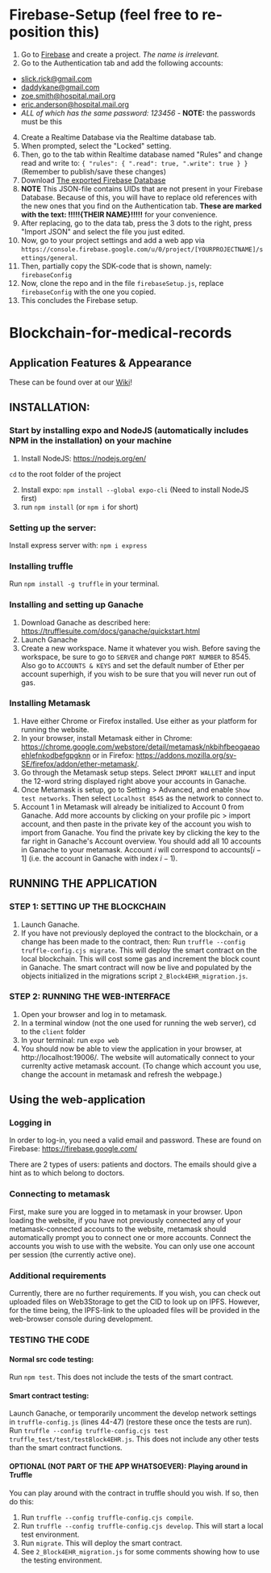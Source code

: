 # Firebase-Setup (feel free to re-position this)

1. Go to [Firebase](https://console.firebase.google.com) and create a project. _The name is irrelevant._
2. Go to the Authentication tab and add the following accounts:
* slick.rick@gmail.com
* daddykane@gmail.com
* zoe.smith@hospital.mail.org
* eric.anderson@hospital.mail.org
* _ALL of which has the same password: 123456_ - **NOTE:** the passwords must be this
4. Create a Realtime Database via the Realtime database tab.
5. When prompted, select the "Locked" setting.
6. Then, go to the tab within Realtime database named "Rules" and change read and write to:
``{
  "rules": {
    ".read": true,
    ".write": true
  }
}``
(Remember to publish/save these changes)
8. Download [The exported Firebase Database](https://github.com/DavidZamanian/Bachelor-thesis-blockchain-for-medical-records/wiki/Firebase-Database-Export)
9. **NOTE** This JSON-file contains UIDs that are not present in your Firebase Database. Because of this, you will have to replace old references with the new ones that you find on the Authentication tab. **These are marked with the text: !!!!!{THEIR NAME}!!!!!** for your convenience.
10. After replacing, go to the data tab, press the 3 dots to the right, press "Import JSON" and select the file you just edited.
11. Now, go to your project settings and add a web app via `https://console.firebase.google.com/u/0/project/[YOURPROJECTNAME]/settings/general`.
12. Then, partially copy the SDK-code that is shown, namely: `firebaseConfig`
13. Now, clone the repo and in the file `firebaseSetup.js`, replace `firebaseConfig` with the one you copied.
14. This concludes the Firebase setup.



# Blockchain-for-medical-records

## Application Features & Appearance
These can be found over at our [Wiki](https://github.com/DavidZamanian/Bachelor-thesis-blockchain-for-medical-records/wiki)!

## INSTALLATION:

### Start by installing expo and NodeJS (automatically includes NPM in the installation) on your machine

1. Install NodeJS: https://nodejs.org/en/

`cd` to the root folder of the project

2. Install expo: `npm install --global expo-cli` (Need to install NodeJS first)
3. run `npm install` (or `npm i` for short)


### Setting up the server:

Install express server with: `npm i express`

### Installing truffle
Run `npm install -g truffle` in your terminal. 

### Installing and setting up Ganache
1. Download Ganache as described here: https://trufflesuite.com/docs/ganache/quickstart.html 
1. Launch Ganache
1. Create a new workspace. Name it whatever you wish. Before saving the workspace, be sure to go to `SERVER` and change `PORT NUMBER` to 8545. Also go to `ACCOUNTS & KEYS` and set the default number of Ether per account superhigh, if you wish to be sure that you will never run out of gas. 

### Installing Metamask
1. Have either Chrome or Firefox installed. Use either as your platform for running the website. 
1. In your browser, install Metamask either in Chrome: https://chrome.google.com/webstore/detail/metamask/nkbihfbeogaeaoehlefnkodbefgpgknn or in Firefox: https://addons.mozilla.org/sv-SE/firefox/addon/ether-metamask/.
1. Go through the Metamask setup steps. Select `IMPORT WALLET` and input the 12-word string displayed right above your accounts in Ganache. 
1. Once Metamask is setup, go to Setting > Advanced, and enable `Show test networks`. Then select `Localhost 8545` as the network to connect to. 
1. Account 1 in Metamask will already be initialized to Account 0 from Ganache. Add more accounts by clicking on your profile pic > import account, and then paste in the private key of the account you wish to import from Ganache. You find the private key by clicking the key to the far right in Ganache's Account overview. 
You should add all 10 accounts in Ganache to your metamask. Account $i$ will correspond to accounts[$i-1$] (i.e. the account in Ganache with index $i-1$).

## RUNNING THE APPLICATION

### STEP 1: SETTING UP THE BLOCKCHAIN
1. Launch Ganache. 
1. If you have not previously deployed the contract to the blockchain, or a change has been made to the contract, then: Run `truffle --config truffle-config.cjs migrate`. This will deploy the smart contract on the local blockchain. This will cost some gas and increment the block count in Ganache. The smart contract will now be live and populated by the objects initialized in the migrations script `2_Block4EHR_migration.js`. 

### STEP 2: RUNNING THE WEB-INTERFACE
1. Open your browser and log in to metamask.
1. In a terminal window (not the one used for running the web server), cd to the `client` folder
1. In your terminal: run `expo web`
1. You should now be able to view the application in your browser, at http://localhost:19006/. The website will automatically connect to your currenlty active metamask account. (To change which account you use, change the account in metamask and refresh the webpage.)

## Using the web-application

### Logging in
In order to log-in, you need a valid email and password. These are found on Firebase: https://firebase.google.com/

There are 2 types of users: patients and doctors. The emails should give a hint as to which belong to doctors.

### Connecting to metamask
First, make sure you are logged in to metamask in your browser. 
Upon loading the website, if you have not previously connected any of your metamask-connected accounts to the website, metamask should automatically prompt you to connect one or more accounts. Connect the accounts you wish to use with the website. You can only use one account per session (the currently active one). 

### Additional requirements
Currently, there are no further requirements. If you wish, you can check out uploaded files on Web3Storage to get the CID to look up on IPFS.
However, for the time being, the IPFS-link to the uploaded files will be provided in the web-browser console during development.

### TESTING THE CODE
#### Normal src code testing:
Run `npm test`. This does not include the tests of the smart contract. 

#### Smart contract testing:
Launch Ganache, or temporarily uncomment the develop network settings in `truffle-config.js` (lines 44-47) (restore these once the tests are run). Run `truffle --config truffle-config.cjs test truffle_test/test/testBlock4EHR.js`. This does not include any other tests than the smart contract functions.


#### OPTIONAL (NOT PART OF THE APP WHATSOEVER): Playing around in Truffle
You can play around with the contract in truffle should you wish. If so, then do this: 
1. Run `truffle --config truffle-config.cjs compile`.
1. Run `truffle --config truffle-config.cjs develop`. This will start a local test environment. 
1. Run `migrate`. This will deploy the smart contract. 
1. See `2_Block4EHR_migration.js` for some comments showing how to use the testing environment. 

